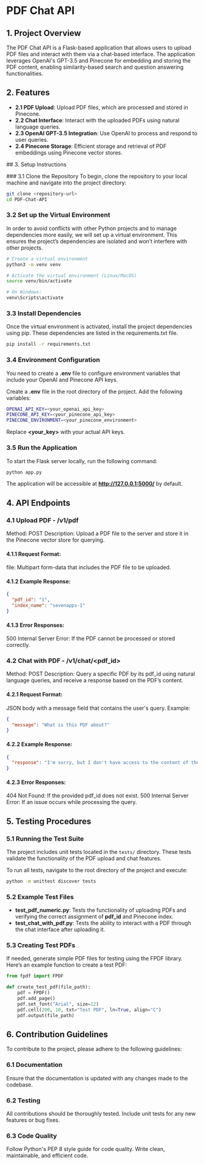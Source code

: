 # PDF Chat API

## 1. Project Overview

The PDF Chat API is a Flask-based application that allows users to upload PDF files and interact with them via a chat-based interface. The application leverages OpenAI's GPT-3.5 and Pinecone for embedding and storing the PDF content, enabling similarity-based search and question answering functionalities.



## 2. Features

- **2.1 PDF Upload**: Upload PDF files, which are processed and stored in Pinecone.
- **2.2 Chat Interface**: Interact with the uploaded PDFs using natural language queries.
- **2.3 OpenAI GPT-3.5 Integration**: Use OpenAI to process and respond to user queries.
- **2.4 Pinecone Storage**: Efficient storage and retrieval of PDF embeddings using Pinecone vector stores.



## 3. Setup Instructions

### 3.1 Clone the Repository
To begin, clone the repository to your local machine and navigate into the project directory:

```bash
git clone <repository-url>
cd PDF-Chat-API
```


### 3.2 Set up the Virtual Environment
In order to avoid conflicts with other Python projects and to manage dependencies more easily, we will set up a virtual environment. This ensures the project’s dependencies are isolated and won’t interfere with other projects.

```bash
# Create a virtual environment
python3 -m venv venv

# Activate the virtual environment (Linux/MacOS)
source venv/bin/activate

# On Windows:
venv\Scripts\activate
```


### 3.3 Install Dependencies
Once the virtual environment is activated, install the project dependencies using pip. These dependencies are listed in the requirements.txt file.

```bash
pip install -r requirements.txt
```


### 3.4 Environment Configuration
You need to create a **.env** file to configure environment variables that include your OpenAI and Pinecone API keys.

Create a **.env** file in the root directory of the project.
Add the following variables:

```bash
OPENAI_API_KEY=<your_openai_api_key>
PINECONE_API_KEY=<your_pinecone_api_key>
PINECONE_ENVIRONMENT=<your_pinecone_environment>
```


Replace **<your_key>** with your actual API keys.

### 3.5 Run the Application
To start the Flask server locally, run the following command:

```bash
python app.py
```


The application will be accessible at **http://127.0.0.1:5000/** by default.


## 4. API Endpoints

### 4.1 Upload PDF - /v1/pdf
Method: POST
Description: Upload a PDF file to the server and store it in the Pinecone vector store for querying.

#### 4.1.1 Request Format:
file: Multipart form-data that includes the PDF file to be uploaded.

#### 4.1.2 Example Response:
```json
{
  "pdf_id": "1",
  "index_name": "sevenapps-1"
}
```


#### 4.1.3 Error Responses:
500 Internal Server Error: If the PDF cannot be processed or stored correctly.

### 4.2 Chat with PDF - /v1/chat/<pdf_id>
Method: POST
Description: Query a specific PDF by its pdf_id using natural language queries, and receive a response based on the PDF’s content.

#### 4.2.1 Request Format:
JSON body with a message field that contains the user's query.
Example:
```json
{
  "message": "What is this PDF about?"
}
```


#### 4.2.2 Example Response:

```json
{
  "response": "I'm sorry, but I don't have access to the content of the PDF file you are referring to."
}
```


#### 4.2.3 Error Responses:
404 Not Found: If the provided pdf_id does not exist.
500 Internal Server Error: If an issue occurs while processing the query.

##  5. Testing Procedures



### 5.1 Running the Test Suite
The project includes unit tests located in the `tests/` directory. These tests validate the functionality of the PDF upload and chat features.

To run all tests, navigate to the root directory of the project and execute:

```bash
python -m unittest discover tests
```



### 5.2 Example Test Files

- **test_pdf_numeric.py**: Tests the functionality of uploading PDFs and verifying the correct assignment of **pdf_id** and Pinecone index.
- **test_chat_with_pdf.py**: Tests the ability to interact with a PDF through the chat interface after uploading it.

### 5.3 Creating Test PDFs

If needed, generate simple PDF files for testing using the FPDF library. Here’s an example function to create a test PDF:

```python
from fpdf import FPDF

def create_test_pdf(file_path):
    pdf = FPDF()
    pdf.add_page()
    pdf.set_font("Arial", size=12)
    pdf.cell(200, 10, txt="Test PDF", ln=True, align="C")
    pdf.output(file_path)
```




## 6. Contribution Guidelines

To contribute to the project, please adhere to the following guidelines:

### 6.1 Documentation

Ensure that the documentation is updated with any changes made to the codebase.

### 6.2 Testing

All contributions should be thoroughly tested. Include unit tests for any new features or bug fixes.

### 6.3 Code Quality

Follow Python's PEP 8 style guide for code quality. Write clean, maintainable, and efficient code.
























